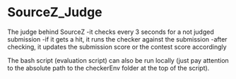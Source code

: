 # SourceZ_Judge

The judge behind SourceZ
-it checks every 3 seconds for a not judged submission
-if it gets a hit, it runs the checker against the submission
-after checking, it updates the submission score or the contest score accordingly

The bash script (evaluation script) can also be run locally (just pay attention to the absolute path to the checkerEnv folder at the top of the script).